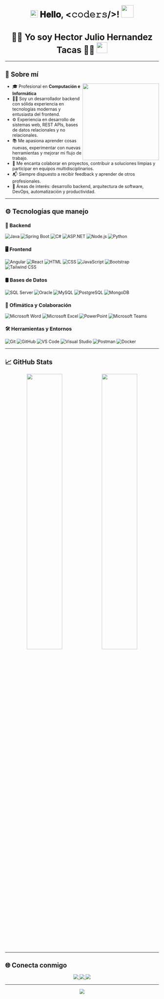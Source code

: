 <h1 align="center">
  <img src="GIF/Earth.gif" width="24px">
  𝐇𝐞𝐥𝐥𝐨, &lt;𝚌𝚘𝚍𝚎𝚛𝚜/&gt;!
  <img src="GIF/Hi.gif" width="40px" />
</h1>

<h1 align="center"><b>👨‍💻 Yo soy Hector Julio Hernandez Tacas 👨‍💻</b> <img src="https://media.giphy.com/media/hvRJCLFzcasrR4ia7z/giphy.gif" width="35"></h1>

---

## 🧠 Sobre mí

<img align="right" src="https://raw.githubusercontent.com/7oSkaaa/7oSkaaa/main/Images/Right_Side.gif" width="250"/>

- 🎓 Profesional en **Computación e Informática**
- 🧑‍💻 Soy un desarrollador backend con sólida experiencia en tecnologías modernas y entusiasta del frontend.
- ⚙️ Experiencia en desarrollo de sistemas web, REST APIs, bases de datos relacionales y no relacionales.
- 📚 Me apasiona aprender cosas nuevas, experimentar con nuevas herramientas y mejorar mi flujo de trabajo.
- 🤝 Me encanta colaborar en proyectos, contribuir a soluciones limpias y participar en equipos multidisciplinarios.
- 📬 Siempre dispuesto a recibir feedback y aprender de otros profesionales.
- 🧩 Áreas de interés: desarrollo backend, arquitectura de software, DevOps, automatización y productividad.

---

## ⚙️ Tecnologías que manejo

### 🧱 Backend
![Java](https://img.shields.io/badge/Java-%23ED8B00.svg?style=for-the-badge&logo=openjdk&logoColor=white)
![Spring Boot](https://img.shields.io/badge/Spring_Boot-%236DB33F.svg?style=for-the-badge&logo=spring-boot&logoColor=white)
![C#](https://img.shields.io/badge/C%23-%23239120.svg?style=for-the-badge&logo=c-sharp&logoColor=white)
![ASP.NET](https://img.shields.io/badge/ASP.NET-%235C2D91.svg?style=for-the-badge&logo=dotnet&logoColor=white)
![Node.js](https://img.shields.io/badge/Node.js-339933.svg?style=for-the-badge&logo=nodedotjs&logoColor=white)
![Python](https://img.shields.io/badge/Python-%233776AB.svg?style=for-the-badge&logo=python&logoColor=white)

### 🖥️ Frontend
![Angular](https://img.shields.io/badge/Angular-DD0031?style=for-the-badge&logo=angular&logoColor=white)
![React](https://img.shields.io/badge/React-20232A?style=for-the-badge&logo=react&logoColor=61DAFB)
![HTML](https://img.shields.io/badge/HTML5-%23E34F26.svg?style=for-the-badge&logo=html5&logoColor=white)
![CSS](https://img.shields.io/badge/CSS3-%231572B6.svg?style=for-the-badge&logo=css3&logoColor=white)
![JavaScript](https://img.shields.io/badge/JavaScript-%23F7DF1E.svg?style=for-the-badge&logo=javascript&logoColor=black)
![Bootstrap](https://img.shields.io/badge/Bootstrap-%23563D7C.svg?style=for-the-badge&logo=bootstrap&logoColor=white)
![Tailwind CSS](https://img.shields.io/badge/Tailwind_CSS-%2338B2AC.svg?style=for-the-badge&logo=tailwind-css&logoColor=white)

### 🛢️ Bases de Datos
![SQL Server](https://img.shields.io/badge/SQL%20Server-CC2927?style=for-the-badge&logo=microsoft-sql-server&logoColor=white)
![Oracle](https://img.shields.io/badge/Oracle-F80000?style=for-the-badge&logo=oracle&logoColor=white)
![MySQL](https://img.shields.io/badge/MySQL-4479A1?style=for-the-badge&logo=mysql&logoColor=white)
![PostgreSQL](https://img.shields.io/badge/PostgreSQL-%23316192.svg?style=for-the-badge&logo=postgresql&logoColor=white)
![MongoDB](https://img.shields.io/badge/MongoDB-%2347A248.svg?style=for-the-badge&logo=mongodb&logoColor=white)

### 💼 Ofimática y Colaboración
![Microsoft Word](https://img.shields.io/badge/Microsoft_Word-2B579A?style=for-the-badge&logo=microsoft-word&logoColor=white)
![Microsoft Excel](https://img.shields.io/badge/Microsoft_Excel-217346?style=for-the-badge&logo=microsoft-excel&logoColor=white)
![PowerPoint](https://img.shields.io/badge/Microsoft_PowerPoint-B7472A?style=for-the-badge&logo=microsoft-powerpoint&logoColor=white)
![Microsoft Teams](https://img.shields.io/badge/Microsoft_Teams-6264A7?style=for-the-badge&logo=microsoft-teams&logoColor=white)

### 🛠 Herramientas y Entornos
![Git](https://img.shields.io/badge/Git-%23F05033.svg?style=for-the-badge&logo=git&logoColor=white)
![GitHub](https://img.shields.io/badge/GitHub-%23121011.svg?style=for-the-badge&logo=github&logoColor=white)
![VS Code](https://img.shields.io/badge/VS%20Code-007ACC?style=for-the-badge&logo=visual-studio-code&logoColor=white)
![Visual Studio](https://img.shields.io/badge/Visual_Studio-5C2D91?style=for-the-badge&logo=visual-studio&logoColor=white)
![Postman](https://img.shields.io/badge/Postman-FF6C37?style=for-the-badge&logo=postman&logoColor=white)
![Docker](https://img.shields.io/badge/Docker-2496ED?style=for-the-badge&logo=docker&logoColor=white)

---

## 📈 GitHub Stats

<p align="center">
  <img src="https://github-readme-stats.vercel.app/api?username=hectorforge&show_icons=true&theme=tokyonight&hide_border=true" width="48%" />
  <img src="https://github-readme-stats.vercel.app/api/top-langs/?username=hectorforge&layout=compact&theme=tokyonight&hide_border=true" width="48%" />
</p>

---

## 🌐 Conecta conmigo

<p align="center">
  <a href="https://www.linkedin.com/in/hector-julio-hernandez-tacas-14512a32b/">
    <img src="https://img.shields.io/badge/LinkedIn-Héctor%20Hernández-blue?style=for-the-badge&logo=linkedin&logoColor=white"/>
  </a>
  <a href="mailto:hector.hernandez.dev@gmail.com">
    <img src="https://img.shields.io/badge/Gmail-hector.hernandez.dev@gmail.com-red?style=for-the-badge&logo=gmail&logoColor=white"/>
  </a>
  <a href="https://github.com/hectorforge">
    <img src="https://img.shields.io/badge/GitHub-Héctor%20Hernández-181717?style=for-the-badge&logo=github&logoColor=white"/>
  </a>
</p>

---

<p align="center">
  <img src="https://readme-typing-svg.demolab.com?font=Fira+Code&weight=500&size=24&pause=1000&color=00FFA1&center=true&vCenter=true&width=435&lines=%C2%A1Gracias+por+visitar+mi+perfil!+;Siempre+listo+para+crear+y+colaborar+%F0%9F%91%BB%E2%9A%99%EF%B8%8F" />
</p>
